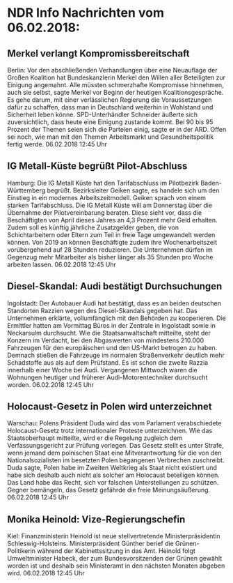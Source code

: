 # NDR Info Nachrichten vom 06.02.2018:


## Merkel verlangt Kompromissbereitschaft
Berlin: Vor den abschließenden Verhandlungen über eine Neuauflage der Großen Koalition hat Bundeskanzlerin Merkel  den Willen aller Beteiligten zur Einigung angemahnt. Alle müssten schmerzhafte Kompromisse hinnehmen, auch sie selbst, sagte Merkel vor Beginn der heutigen Koalitionsgespräche. Es gehe darum, mit einer verlässlichen Regierung die Voraussetzungen dafür zu schaffen, dass man in Deutschland weiterhin in Wohlstand und Sicherheit leben könne. SPD-Unterhändler Schneider äußerte sich zuversichtlich, dass heute eine Einigung zustande kommt. Bei 90 bis 95 Prozent der Themen seien sich die Parteien einig, sagte er in der ARD. Offen sei noch, wie man mit den Themen Arbeitsmarkt und Gesundheitspolitik fertig werde. 06.02.2018 12:45 Uhr 

## IG Metall-Küste begrüßt Pilot-Abschluss
Hamburg:	Die IG Metall Küste hat den Tarifabschluss im Pilotbezirk Baden-Württemberg begrüßt. Bezirksleiter Geiken sagte, es handele sich um den Einstieg in ein modernes Arbeitszeitmodell. Geiken sprach von einem starken Tarifabschluss. Die IG Metall Küste will am Donnerstag über die Übernahme der Pilotvereinbarung beraten. Diese sieht vor, dass die Beschäftigten von April dieses Jahres an 4,3 Prozent mehr Geld erhalten. Zudem soll es künftig jährliche Zusatzgelder geben, die von Schichtarbeitern oder Eltern zum Teil in freie Tage umgewandelt werden können. Von 2019 an können Beschäftigte zudem ihre Wochenarbeitszeit vorübergehend auf 28 Stunden reduzieren. Die Unternehmen dürfen im Gegenzug mehr Mitarbeiter als bisher länger als 35 Stunden pro Woche arbeiten lassen. 06.02.2018 12:45 Uhr 

## Diesel-Skandal: Audi bestätigt Durchsuchungen
Ingolstadt: Der Autobauer Audi hat bestätigt, dass es an beiden deutschen Standorten Razzien wegen des Diesel-Skandals gegeben hat. Das Unternehmen erklärte, vollumfänglich mit den Behörden zu kooperieren. Die Ermittler hatten am Vormittag Büros in der Zentrale in Ingolstadt sowie in Neckarsulm durchsucht. Wie die Staatsanwaltschaft mitteilte, steht der Konzern im Verdacht, bei den Abgaswerten von mindestens 210.000 Fahrzeugen für den europäischen und den US-Markt betrogen zu haben. Demnach stießen die Fahrzeuge im normalen Straßenverkehr deutlich mehr Schadstoffe aus als auf dem Prüfstand. Es ist schon die zweite Razzia innerhalb einer Woche bei Audi. Vergangenen Mittwoch waren die Wohnungen heutiger und früherer Audi-Motorentechniker durchsucht worden. 06.02.2018 12:45 Uhr 

## Holocaust-Gesetz in Polen wird unterzeichnet
Warschau:	Polens Präsident Duda wird das vom Parlament verabschiedete Holocaust-Gesetz trotz internationaler Proteste unterzeichnen. Wie das Staatsoberhaupt mitteilte, wird er die Regelung zugleich dem Verfassungsgericht zur Prüfung vorlegen. Das Gesetz stellt es unter Strafe, wenn jemand dem polnischen Staat eine Mitverantwortung für die von den Nationalsozialisten im besetzten Polen begangenen Verbrechen zuschreibt. Duda sagte, Polen habe im Zweiten Weltkrieg als Staat nicht existiert und habe sich deshalb auch nicht als solcher am Holocaust beteiligen können. Das Land habe das Recht, sich vor falschen Unterstellungen zu schützen. Gegner bemängeln, das Gesetz gefährde die freie Meinungsäußerung. 06.02.2018 12:45 Uhr 

## Monika Heinold: Vize-Regierungschefin
Kiel: Finanzministerin Heinold ist neue stellvertretende Ministerpräsidentin Schleswig-Holsteins. Ministerpräsident Günther berief die Grünen-Politikerin während der Kabinettssitzung in das Amt. Heinold folgt Umweltminister Habeck, der zum Bundesvorsitzenden der Grünen gewählt worden ist und deshalb sein Ministeramt in den nächsten Monaten abgeben wird. 06.02.2018 12:45 Uhr 
